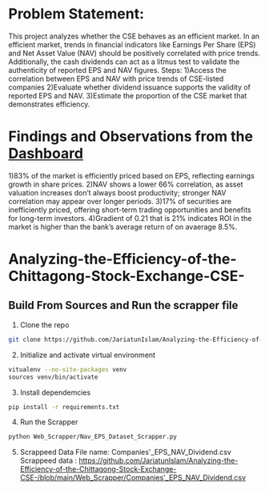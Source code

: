 # Problem Statement:
This project analyzes whether the CSE behaves as an efficient market. In an efficient market, trends in financial indicators like Earnings Per Share (EPS) and Net Asset Value (NAV) should be positively correlated with price trends. Additionally, the cash dividends can act as a litmus test to validate the authenticity of reported EPS and NAV figures.
Steps: 
1)Access the correlation between EPS and NAV with price trends of CSE-listed companies
2)Evaluate whether dividend issuance supports the validity of reported EPS and NAV.
3)Estimate the proportion of the CSE market that demonstrates efficiency.

# Findings and Observations from the [Dashboard]( https://public.tableau.com/app/profile/jariatun.islam/viz/AnalyzingtheEfficiencyoftheChittagongStockExchange/Dashboard1)
1)83% of the market is efficiently priced based on EPS, reflecting earnings growth in share prices.
2)NAV shows a lower 66% correlation, as asset valuation increases don’t always boost productivity; stronger NAV correlation may appear over longer periods.
3)17% of securities are inefficiently priced, offering short-term trading opportunities and benefits for long-term investors.
4)Gradient of 0.21 that is 21% indicates ROI in the market is higher than the bank’s average return of on avaerage 8.5%.

# Analyzing-the-Efficiency-of-the-Chittagong-Stock-Exchange-CSE-

## Build From Sources and Run the scrapper file

1. Clone the repo

```bash
git clone https://github.com/JariatunIslam/Analyzing-the-Efficiency-of-the-Chittagong-Stock-Exchange-CSE-.git
```

2. Initialize and activate virtual environment

```bash
vitualenv --no-site-packages venv
sources venv/bin/activate
```

3. Install dependemcies

```bash
pip install -r requirements.txt
```

4. Run the Scrapper

```bash
python Web_Scrapper/Nav_EPS_Dataset_Scrapper.py
```

5. Scrappeed Data File name: Companies'_EPS_NAV_Dividend.csv
   Scrappeed data : https://github.com/JariatunIslam/Analyzing-the-Efficiency-of-the-Chittagong-Stock-Exchange-CSE-/blob/main/Web_Scrapper/Companies'_EPS_NAV_Dividend.csv
